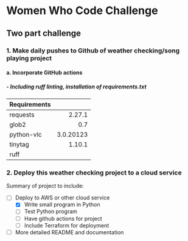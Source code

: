 # Women Who Code Challenge

## Two part challenge
### 1. Make daily pushes to Github of weather checking/song playing project
#### a. Incorporate GitHub actions
##### - Including ruff linting, installation of requirements.txt
| Requirements     |        |
| :--------------- |  ----: |
| requests         |  2.27.1 |
| glob2            | 0.7 |
| python-vlc       | 3.0.20123 |
| tinytag          | 1.10.1 |
| ruff             |

### 2. Deploy this weather checking project to a cloud service

Summary of project to include:
- [ ] Deploy to AWS or other cloud service
    - [x] Write small program in Python
    - [ ] Test Python program
    - [ ] Have github actions for project
    - [ ] Include Terraform for deployment
- [ ] More detailed README and documentation